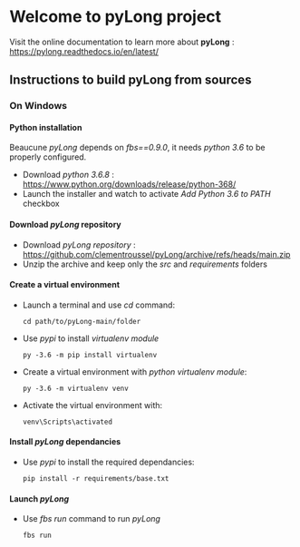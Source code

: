 # Welcome to pyLong project

Visit the online documentation to learn more about **pyLong** : https://pylong.readthedocs.io/en/latest/

## Instructions to build **pyLong** from sources

### On Windows

#### Python installation

Beaucune *pyLong* depends on *fbs==0.9.0*, it needs *python 3.6* to be properly configured.  

* Download *python 3.6.8* : https://www.python.org/downloads/release/python-368/
* Launch the installer and watch to activate *Add Python 3.6 to PATH* checkbox

#### Download *pyLong* repository

* Download *pyLong repository* : https://github.com/clementroussel/pyLong/archive/refs/heads/main.zip
* Unzip the archive and keep only the *src* and *requirements* folders

#### Create a virtual environment

* Launch a terminal and use *cd* command:

   ```cd path/to/pyLong-main/folder```

* Use *pypi* to install *virtualenv module*

   ```py -3.6 -m pip install virtualenv```

* Create a virtual environment with *python virtualenv module*:

    ```py -3.6 -m virtualenv venv```

* Activate the virtual environment with:

   ```venv\Scripts\activated```

#### Install *pyLong* dependancies

* Use *pypi* to install the required dependancies:

   ```pip install -r requirements/base.txt```

#### Launch *pyLong*

* Use *fbs run* command to run *pyLong*

   ```fbs run```







